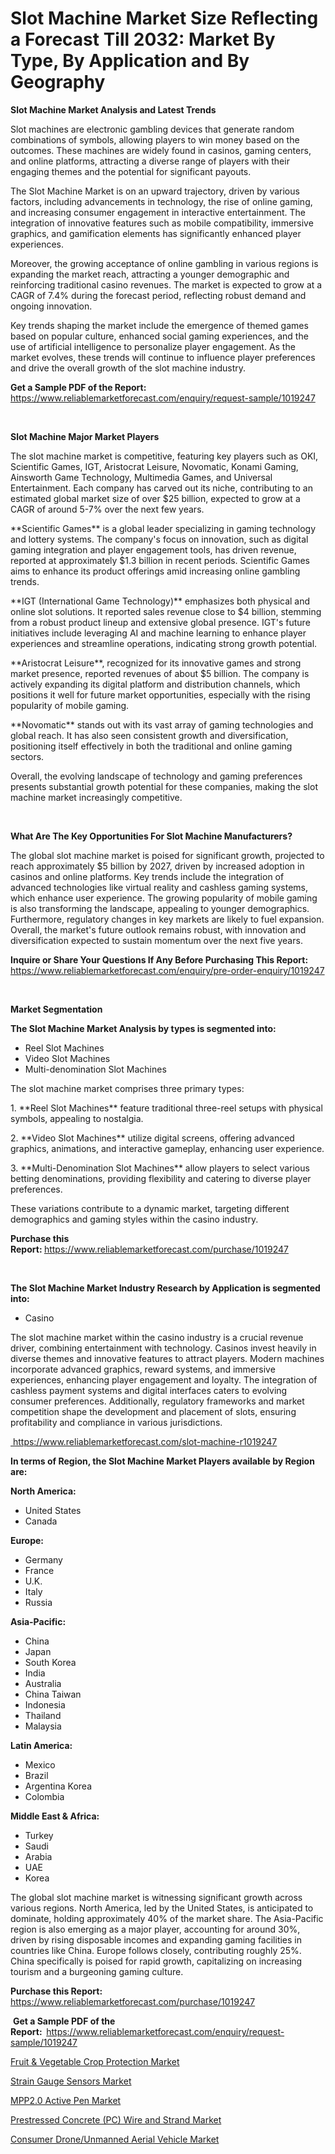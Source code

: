 <p><h1>Slot Machine Market Size Reflecting a Forecast Till 2032: Market By Type, By Application and By Geography</h1></p><p><strong>Slot Machine Market Analysis and Latest Trends</strong></p>
<p><p>Slot machines are electronic gambling devices that generate random combinations of symbols, allowing players to win money based on the outcomes. These machines are widely found in casinos, gaming centers, and online platforms, attracting a diverse range of players with their engaging themes and the potential for significant payouts. </p><p>The Slot Machine Market is on an upward trajectory, driven by various factors, including advancements in technology, the rise of online gaming, and increasing consumer engagement in interactive entertainment. The integration of innovative features such as mobile compatibility, immersive graphics, and gamification elements has significantly enhanced player experiences. </p><p>Moreover, the growing acceptance of online gambling in various regions is expanding the market reach, attracting a younger demographic and reinforcing traditional casino revenues. The market is expected to grow at a CAGR of 7.4% during the forecast period, reflecting robust demand and ongoing innovation. </p><p>Key trends shaping the market include the emergence of themed games based on popular culture, enhanced social gaming experiences, and the use of artificial intelligence to personalize player engagement. As the market evolves, these trends will continue to influence player preferences and drive the overall growth of the slot machine industry.</p></p>
<p><strong>Get a Sample PDF of the Report:&nbsp;</strong> <a href="https://www.reliablemarketforecast.com/enquiry/request-sample/1019247?utm_campaign=1906&utm_medium=2&utm_source=Github&utm_content=ia&utm_term=21032025&utm_id=slot-machine">https://www.reliablemarketforecast.com/enquiry/request-sample/1019247</a></p>
<p>&nbsp;</p>
<p><strong>Slot Machine Major Market Players</strong></p>
<p><p>The slot machine market is competitive, featuring key players such as OKI, Scientific Games, IGT, Aristocrat Leisure, Novomatic, Konami Gaming, Ainsworth Game Technology, Multimedia Games, and Universal Entertainment. Each company has carved out its niche, contributing to an estimated global market size of over $25 billion, expected to grow at a CAGR of around 5-7% over the next few years.</p><p>**Scientific Games** is a global leader specializing in gaming technology and lottery systems. The company's focus on innovation, such as digital gaming integration and player engagement tools, has driven revenue, reported at approximately $1.3 billion in recent periods. Scientific Games aims to enhance its product offerings amid increasing online gambling trends.</p><p>**IGT (International Game Technology)** emphasizes both physical and online slot solutions. It reported sales revenue close to $4 billion, stemming from a robust product lineup and extensive global presence. IGT's future initiatives include leveraging AI and machine learning to enhance player experiences and streamline operations, indicating strong growth potential.</p><p>**Aristocrat Leisure**, recognized for its innovative games and strong market presence, reported revenues of about $5 billion. The company is actively expanding its digital platform and distribution channels, which positions it well for future market opportunities, especially with the rising popularity of mobile gaming.</p><p>**Novomatic** stands out with its vast array of gaming technologies and global reach. It has also seen consistent growth and diversification, positioning itself effectively in both the traditional and online gaming sectors.</p><p>Overall, the evolving landscape of technology and gaming preferences presents substantial growth potential for these companies, making the slot machine market increasingly competitive.</p></p>
<p>&nbsp;</p>
<p><strong>What Are The Key Opportunities For Slot Machine Manufacturers?</strong></p>
<p><p>The global slot machine market is poised for significant growth, projected to reach approximately $5 billion by 2027, driven by increased adoption in casinos and online platforms. Key trends include the integration of advanced technologies like virtual reality and cashless gaming systems, which enhance user experience. The growing popularity of mobile gaming is also transforming the landscape, appealing to younger demographics. Furthermore, regulatory changes in key markets are likely to fuel expansion. Overall, the market's future outlook remains robust, with innovation and diversification expected to sustain momentum over the next five years.</p></p>
<p><strong>Inquire or Share Your Questions If Any Before Purchasing This Report:</strong> <a href="https://www.reliablemarketforecast.com/enquiry/pre-order-enquiry/1019247?utm_campaign=1906&utm_medium=2&utm_source=Github&utm_content=ia&utm_term=21032025&utm_id=slot-machine">https://www.reliablemarketforecast.com/enquiry/pre-order-enquiry/1019247</a></p>
<p>&nbsp;</p>
<p><strong>Market Segmentation</strong></p>
<p><strong>The Slot Machine Market Analysis by types is segmented into:</strong></p>
<p><ul><li>Reel Slot Machines</li><li>Video Slot Machines</li><li>Multi-denomination Slot Machines</li></ul></p>
<p><p>The slot machine market comprises three primary types: </p><p>1. **Reel Slot Machines** feature traditional three-reel setups with physical symbols, appealing to nostalgia. </p><p>   </p><p>2. **Video Slot Machines** utilize digital screens, offering advanced graphics, animations, and interactive gameplay, enhancing user experience.</p><p>3. **Multi-Denomination Slot Machines** allow players to select various betting denominations, providing flexibility and catering to diverse player preferences. </p><p>These variations contribute to a dynamic market, targeting different demographics and gaming styles within the casino industry.</p></p>
<p><strong>Purchase this Report:&nbsp;</strong><a href="https://www.reliablemarketforecast.com/purchase/1019247?utm_campaign=1906&utm_medium=2&utm_source=Github&utm_content=ia&utm_term=21032025&utm_id=slot-machine">https://www.reliablemarketforecast.com/purchase/1019247</a></p>
<p>&nbsp;</p>
<p><strong>The Slot Machine Market Industry Research by Application is segmented into:</strong></p>
<p><ul><li>Casino</li></ul></p>
<p><p>The slot machine market within the casino industry is a crucial revenue driver, combining entertainment with technology. Casinos invest heavily in diverse themes and innovative features to attract players. Modern machines incorporate advanced graphics, reward systems, and immersive experiences, enhancing player engagement and loyalty. The integration of cashless payment systems and digital interfaces caters to evolving consumer preferences. Additionally, regulatory frameworks and market competition shape the development and placement of slots, ensuring profitability and compliance in various jurisdictions.</p></p>
<p><a href="https://www.reliablemarketforecast.com/slot-machine-r1019247?utm_campaign=1906&utm_medium=2&utm_source=Github&utm_content=ia&utm_term=21032025&utm_id=slot-machine">&nbsp;https://www.reliablemarketforecast.com/slot-machine-r1019247</a></p>
<p><strong>In terms of Region, the Slot Machine Market Players available by Region are:</strong></p>
<p>
    <p> <strong> North America: </strong>
        <ul>
            <li>United States</li>
            <li>Canada</li>
        </ul>
        </p> 
    <p> <strong> Europe: </strong>
        <ul>
            <li>Germany</li>
            <li>France</li>
            <li>U.K.</li>
            <li>Italy</li>
            <li>Russia</li>
        </ul>
        </p> 
    <p> <strong> Asia-Pacific: </strong>
        <ul>
            <li>China</li>
            <li>Japan</li>
            <li>South Korea</li>
            <li>India</li>
            <li>Australia</li>
            <li>China Taiwan</li>
            <li>Indonesia</li>
            <li>Thailand</li>
            <li>Malaysia</li>
        </ul>
        </p> 
    <p> <strong> Latin America: </strong>
        <ul>
            <li>Mexico</li>
            <li>Brazil</li>
            <li>Argentina Korea</li>
            <li>Colombia</li>
        </ul>
        </p> 
    <p> <strong> Middle East & Africa: </strong>
        <ul>
            <li>Turkey</li>
            <li>Saudi</li>
            <li>Arabia</li>
            <li>UAE</li>
            <li>Korea</li>
        </ul>
    </p>
    </p>
<p><p>The global slot machine market is witnessing significant growth across various regions. North America, led by the United States, is anticipated to dominate, holding approximately 40% of the market share. The Asia-Pacific region is also emerging as a major player, accounting for around 30%, driven by rising disposable incomes and expanding gaming facilities in countries like China. Europe follows closely, contributing roughly 25%. China specifically is poised for rapid growth, capitalizing on increasing tourism and a burgeoning gaming culture.</p></p>
<p><strong>Purchase this Report: </strong><a href="https://www.reliablemarketforecast.com/purchase/1019247?utm_campaign=1906&utm_medium=2&utm_source=Github&utm_content=ia&utm_term=21032025&utm_id=slot-machine">https://www.reliablemarketforecast.com/purchase/1019247</a></p>
<p>&nbsp;<strong>Get a Sample PDF of the Report:&nbsp;&nbsp;</strong><a href="https://www.reliablemarketforecast.com/enquiry/request-sample/1019247?utm_campaign=1906&utm_medium=2&utm_source=Github&utm_content=ia&utm_term=21032025&utm_id=slot-machine">https://www.reliablemarketforecast.com/enquiry/request-sample/1019247</a></p>
<p><strong></strong></p>
<p><p><a href="https://github.com/nkomdaumis16/Market-Research-Report-List-1/blob/main/fruit-vegetable-crop-protection-market.md?utm_campaign=1906&utm_medium=2&utm_source=Github&utm_content=ia&utm_term=21032025&utm_id=slot-machine">Fruit & Vegetable Crop Protection Market</a></p><p><a href="https://github.com/amramcocosxa/Market-Research-Report-List-1/blob/main/strain-gauge-sensors-market.md?utm_campaign=1906&utm_medium=2&utm_source=Github&utm_content=ia&utm_term=21032025&utm_id=slot-machine">Strain Gauge Sensors Market</a></p><p><a href="https://github.com/avikalitesjj/Market-Research-Report-List-1/blob/main/mpp20-active-pen-market.md?utm_campaign=1906&utm_medium=2&utm_source=Github&utm_content=ia&utm_term=21032025&utm_id=slot-machine">MPP2.0 Active Pen Market</a></p><p><a href="https://github.com/ioniafidian4/Market-Research-Report-List-1/blob/main/prestressed-concrete-pc-wire-and-strand-market.md?utm_campaign=1906&utm_medium=2&utm_source=Github&utm_content=ia&utm_term=21032025&utm_id=slot-machine">Prestressed Concrete (PC) Wire and Strand Market</a></p><p><a href="https://github.com/ceneabiruk11/Market-Research-Report-List-1/blob/main/consumer-droneunmanned-aerial-vehicle-market.md?utm_campaign=1906&utm_medium=2&utm_source=Github&utm_content=ia&utm_term=21032025&utm_id=slot-machine">Consumer Drone/Unmanned Aerial Vehicle Market</a></p></p>
